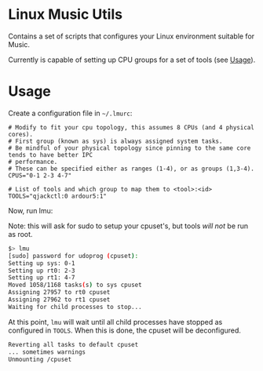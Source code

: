 # Linux Music Utils

Contains a set of scripts that configures your Linux environment suitable for Music.

Currently is capable of setting up CPU groups for a set of tools (see [Usage][usage]).

[usage]: #usage

# Usage

Create a configuration file in `~/.lmurc`:

```
# Modify to fit your cpu topology, this assumes 8 CPUs (and 4 physical cores).
# First group (known as sys) is always assigned system tasks.
# Be mindful of your physical topology since pinning to the same core tends to have better IPC
# performance.
# These can be specified either as ranges (1-4), or as groups (1,3-4).
CPUS="0-1 2-3 4-7"

# List of tools and which group to map them to <tool>:<id>
TOOLS="qjackctl:0 ardour5:1"
```

Now, run lmu:

Note: this will ask for sudo to setup your cpuset's, but tools _will not_ be run as root.

```bash
$> lmu
[sudo] password for udoprog (cpuset):
Setting up sys: 0-1
Setting up rt0: 2-3
Setting up rt1: 4-7
Moved 1058/1168 tasks(s) to sys cpuset
Assigning 27957 to rt0 cpuset
Assigning 27962 to rt1 cpuset
Waiting for child processes to stop...
```

At this point, `lmu` will wait until all child processes have stopped as configured in `TOOLS`.
When this is done, the cpuset will be deconfigured.

```bash
Reverting all tasks to default cpuset
... sometimes warnings
Unmounting /cpuset
```
